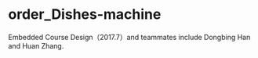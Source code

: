 # order_Dishes-machine
Embedded Course Design（2017.7）and teammates include Dongbing Han and Huan Zhang.  
